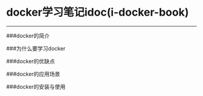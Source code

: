 # docker学习笔记idoc(i-docker-book)

---

###docker的简介

###为什么要学习docker

###docker的优缺点

###docker的应用场景

###docker的安装与使用

